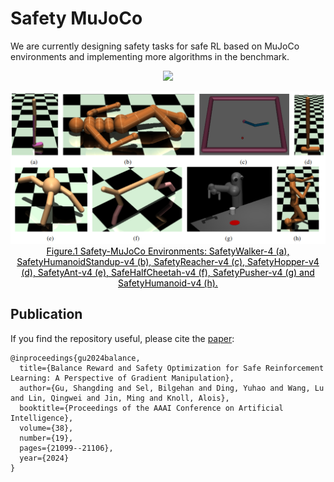 # Safety MuJoCo

We are currently designing safety tasks for safe RL based on MuJoCo environments and implementing more algorithms in the benchmark.

<p align="center" style="text-algin:center">
  <img src="https://github.com/SafeRL-Lab/Safety-MuJoCo/blob/main/safety_mujoco/figures/demo-1225005864%2000_00_00-00_00_30.gif">
</p>

 <div align=center>
 <img src="https://github.com/SafeRL-Lab/Safety-MuJoCo/blob/main/safety_mujoco/figures/safety-mujoco.png" width="850"/> 
 </div>
<div align=center>
<center style="color:#000000;text-decoration:underline">Figure.1 Safety-MuJoCo Environments: SafetyWalker-4 (a), SafetyHumanoidStandup-v4 (b), SafetyReacher-v4 (c), SafetyHopper-v4 (d), SafetyAnt-v4 (e), SafeHalfCheetah-v4 (f), SafetyPusher-v4 (g) and SafetyHumanoid-v4 (h). </center>
 </div>

 



## Publication
If you find the repository useful, please cite the [paper](https://arxiv.org/pdf/2405.01677):
```
@inproceedings{gu2024balance,
  title={Balance Reward and Safety Optimization for Safe Reinforcement Learning: A Perspective of Gradient Manipulation},
  author={Gu, Shangding and Sel, Bilgehan and Ding, Yuhao and Wang, Lu and Lin, Qingwei and Jin, Ming and Knoll, Alois},
  booktitle={Proceedings of the AAAI Conference on Artificial Intelligence},
  volume={38},
  number={19},
  pages={21099--21106},
  year={2024}
}
```
